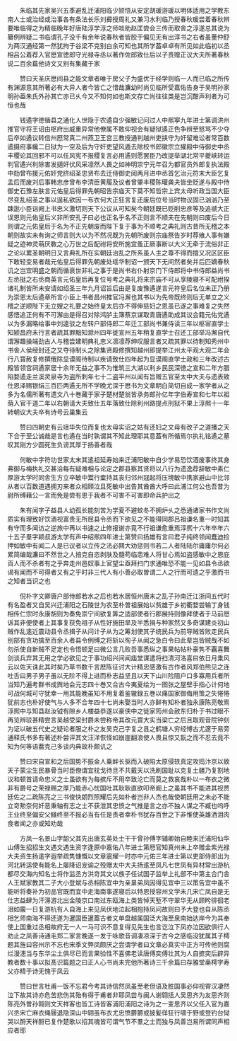 <!-- { "loadSidebar": true } -->
　　朱临其先家吴兴五季避乱迁浦阳临少颕悟从安定胡瑗游瑗以明体适用之学教东南人士或治经或治事各有条法长乐刘彛授周礼又兼习水利临乃授春秋瑗尝着春秋辨要唯临得之为精临晚年好唐陆淳学淳之师啖助赵匡尝会三传而取舎之淳遂总其说为纂例辨疑二书临谓孔子没千有余年说春秋者皆胶于偏见无有出淳书之右者虽董仲舒为两汉通经第一然犹拘于谷梁不克别白余可知也其所学葢卓卓有所见如此临初以丞相吕公着荐入官厯宣徳郎守光禄寺丞以著作佐郎致仕后以子贵赠正议大夫所著春秋说二百余萹他诗文又别有集藏于家

　　赞曰天圣庆厯间县之能文章者唯于房父子为盛优于经学则临一人而已临之所传有渊源意其所著必有大异人者今皆亡之惜哉濂幼时尚见临所受嘉佑告身于吴明孙家明孙葢朱氏外孙其亡亦已乆今又不知何如也斯文存亡尚往往类是岂沉酣声利者为可恒也哉

　　钱遹字徳循县之通化人世隐于农遹自少强敏记问过人中熈寕九年进士第调洪州推官守将王诏由枢府出威重异常他僚属不敢仰视会有疑狱遹正色争辨至怒骂不少夺后卒如遹议转信州厯常真二州燕卫王宫三教授通判越州吏挟守为奸留难讼者常百数遹摄府事纔二日狱为一空及后为守奸吏望风遁去除校书郎徽宗立擢殿中侍御史中丞丰稷论其回邪不可以任风宪不报稷复言必用遹则愿罢臣乃改提举湖北常平夔峡转运判官遹兴利除害发擿奸伏风采凛然人畏之如神明崇宁元年召为都官员外郎复执法殿中劾曾布援元佑奸党挤绍圣忠贤布去迁侍御史阅两月进中丞首乞治元符末大臣乞复孟后而废刘后事韩忠彦曾布李清臣黄履及议者曾肇丰稷陈瓘龚夬皆坐贬遂与殿中侍御史石豫左肤言元佑皇后得罪先朝昭告宗庙天下莫不知哲宗上宾太母听政当国大臣尽变乱绍圣之事以逞私欲因一布衣何大正狂言复还废后位号当时物议固已汹汹乃至踈逖小臣诣阙上书忠义激切则天下公议从可知矣今朝廷既已贬削忠彦等及追禠大正误恩则元佑皇后义非所安孔子曰必也正名乎名不正则言不顺夫在先朝则曰废后今日则谓之元佑皇后于名为不正先朝废而陛下复于事为不顺考之典礼则古昔所无稽之本朝则故实未有询之师言则大以为不然况既为先朝所废则宗庙祭告岁时荐飨人事有嫌疑之迹神灵萌厌斁之心万世之后配祔将安所施宜蚤正厥事断以大义无牵于流俗非正之论以累圣朝明日又言典礼所在实朝廷治乱之所系虽人主之尊不得而擅又况区区臣下敢轻变易者哉元佑皇后得罪先朝废处瑶华制诏一颁天下无间然者矣并后匹嫡春秋讥之岂宜明盛之朝而循衰世非礼之事于是尚书右仆射京门下侍郎将中书侍郎益尚书左丞挺之右丞商英言元佑皇后再复位号考之典礼将来宗庙不可从享陵寝不可配祔揆诸礼制皆所未安请如绍圣三年九月诏旨后由是复废豫遹遂言元符皇后名位未正乃册为崇恩太后遹章所言小臣上书者昌州推官冯澥也其书以为先帝既终则后无单立之义稽之逆顺陛下无立嫂之礼要之始终皇太后亦不得伸慈妇之恩虽已遂之事难复之失然感悟追正何有不可澥由是得召对除鸿胪主簿蔡京谋取青唐遹助成其议会籍元佑党遹以为多漏略给事中刘逵驳之左转户部侍郎二年迁工部尚书兼侍读三年以枢宻直学士知颍昌府未行言者疏其罪黜知滁州四年徙宣州五年稍复直学士召还工部举冯澥自代谓澥趣操端劲古人与稽尝建眀典礼忠义凛凛荐绅叹服言者又疏其罪以待制知秀州中书舎人侯绶封还之又夺待制乆之除集贤殿修撰知越州即提举江州太平观大观二年会行八寳赦复修撰俄除显谟阁待制以疾请致仕四年起为显谟阁直学士政和三年改述古殿皆领宫祠遹家居十余年无益之事不为惟筑三大湖以利乡民民深徳之宣和二年方腊陷婺遹走兰溪灵泉寺为盗所刺年七十二盗平州以闻有旨赠五官至太中大夫与遗表致仕恩泽赐银绢三百匹两遹无所不学晚尤深于厯书为文章眀白简切自成一家学者从之多为名儒所著有遗文八十巻藏于家子楚材楚翁皆承务郎孙亿年字伯寿宣和七年以祖荫入官干道二年以右朝请大夫致仕五年落致仕除利州路提点刑狱不果上淳熈十一年转朝议大夫卒有诗号云巢集云

　　赞曰四朝史有云瑶华失位而复也太母实诏之姑有还妇之文母有改子之道播之天下合于至公诚哉是言也遹在当时孰谓其不知此理耶其意葢有所循焉尔执礼铭遹之墓叹其刚方少圆死生负谤其厚于扬善者哉

　　何敏中字符功世家太末其逺祖延寿始来迁浦阳敏中自少学易恐饮酒废事终其身弗御与梅执礼交甚洽每有疑难相与论定之郡县察其贤将以八行为遗逸荐辞敏中素仁厚游太学时同舎生方立卒敏中鬻行槖持其丧归邻州冦起将压境敏中携家避山中比邻从者以百数道遇拥刃来者众相頋泣且死敏中出告其酋酋大呼曰此浦江何公也吾昔为尉所缚藉公一言而免是尝有恩于我者不可害不可害即命兵护出之

　　朱有闻字子益县人幼孤长能刻苦为学夏不避蚊冬不拥炉乆之悉通诸家书作文尚质实有理致好饮酒视富贵无所屈县令丞而下欲见之不能得同郡吕祖谦名重一时知其有守而多闻访之逆旅中再以书速之止修报谢亦竟不行祖谦愈重焉淳熈十六年卒年六十五子羣字颖叔游太学有声中绍熈四年进士第赞曰扬雄有言曰君子纯终领闻蠢迪捡押如敏中有闻二人是已议者以立传之法必闗大劝惩则书若二人者陆陆尔庸庸尔何必累简编哉濂曰不然世之人掊克自恣剥肤及髓苟临患难人将甘心焉如盗感敏中之恩庇百人而不杀者有之乎奔走州邑奴事上官望尘亟拜扫门求通唯恐不能一见如县令丞欲谒有闻而不可得者又有之乎时非三代人有小善必取曽谓二人之行而可遗之乎激而书之知者当识之也

　　倪朴字文卿唐户部侍郎若水之后也若水居恒州唐末之乱子孙南迁江浙间五代时有名盈者又自吴兴迁浦阳之石陵世为农至朴曽祖展始以赀雄于乡初衢婺尝输丁身钱相传仁宗时永康胡则为奏免崇宁间欲复筭之适部使者行郡展持则像拜使者于马前厯诉其非便使者上其事复获免祖子从性好施田旱及半悉捐与种家然又多奇谋建炎初山贼作乱逺近震动县令丞揖子从问计子从为之筹划使其子统民兵为前导贼皆败走民兵别部有贪功擒至百余人者县令例缚之将斩以徇子从闻之急白令曰此辈岂皆贼哉不如勿杀使自新贼不足定也令悟顿足曰微公言几败吾事悉纵之事果帖帖朴豪隽不覊喜舞剑谈兵弃其无用之学必欲见之于事功绍兴间闻庙堂谋遣将扫清河洛喜曰依日月乗风云以佐天诛此其时矣乃草书数千言厯陈征讨大计精忠感激有古作者风郑伯熊见之连吐舌曰男子男子虽以无阶不得上进而朴志益坚且以天下山川险阻户口多寡用兵者所当知乃遍考群书成舆地会元志四十巻又合古今夷夏绘为一图张之屋壁手指心计何地可战何城可守犹幸一用其能晚虽知不用复着鉴辙録五巻以痛国家御侮用策之失惓惓犹前志也朴好使气与人多不合年四十七尚未娶当时人亦鲜有知朴者独永康陈亮敬焉淳熈中与知县赵汝钺有隙乡人楼益恭遂以豪侠中之徙家筠州会赦东归朴于书过眼不再览辨驳甚精尝言吴越受梁封爵未尝称帝其改元寳大实当梁亡之后且取观音院钟刻为证以破五代史之疑论者服之朴之友吴克己字复之县之鹤塘人穷经愽古尤邃于易旁通释氏书多有著述朴尝评其文汪洋恢怪如崩崖翻浪使人畏且惊又翫之而不忍去竟不知为何等语葢克己多谈内典故朴颇讥之

　　赞曰宋自宣和之后国势不振金人乗衅长驱而入破陷太原侵轶真定攻捣汴京以致天子蒙尘生民暴骨当时臣僚谓宜枕戈待旦不共戴天以洗刷国耻以克复土疆乃复割地议和顿首请命忠义之士虽欲有为每摈斥不用卒致沦亡而莫之救哀哉朴以一布衣之微非有爵号之荣禄赐之厚乃能赤心忧国吐其耿耿直欲叩帝阍上之虽其书不能进其视贾廷佐之二疏陈亮之三书俊快朗烈照耀后先如朴者岂非人杰也哉使朝廷用之未必不能立竒勲奈何奸恶秉轴有志之士不获泄其忠愤之气推是言之亦不独人谋之不臧也呜呼王业终至偏安父雠终至不报必当有任是责者幸朴书犹存百世之下非惟使英雄洒泪肉食者闻之亦或知劝哉

　　方凤一名景山字韶父其先出唐玄英处士干干曾孙傅字辅卿始自睦来迁浦阳仙华山傅生招招生文遇文遇生资字逢原中嘉佑八年进士第厯官知真州未上卒赠金紫光禄大夫资生扬逺字遐举疏隽慷慨以文章震耀一时亦中元佑三年进士第以吏部侍郎出为河北转运使有能名上屡降诏宠谕之殁赠太中大夫扬逺至凤凡七世凤有异材常出游杭都尽交海内知名士将作监丞方洪竒其文以族子任试国子监举上礼部不中第主合门舎人王斌家教其二子大小登斌与丞相陈宜中为亲晜弟凤因得见宜中三以策告宜中虽不能听将奏补为初品官既而宜中走海南事遂寝后以特恩授容州文学未几宋亡凤自是无仕志益肆为汗澷游北出金陵京口南过东瓯海上类皆悼天堑不守翠华无从顾盻徘徊老泪如霰一日复游杭有人自海上来见凤伏地泣起相抱持凤问故则曰予大登也自从陈丞相乞师南海不得还遂为暹国臣暹葢古者文单盘越属国泛大海至泉南始达岸今为其奉使上国重过丞相故府无一人一马可识不意复得见先生也言讫泣下凤亦泣因欲俱行人劝止之凤善诗通毛郑二家言晚遂一发于咏歌音调凄凉深于古今之感临没犹属其子樗题其旌曰容州示不忘也宋季文弊凤颇厌之尝谓学者曰文章必真实中正方可传他则腐烂漫漶当与东华尘土俱尽已而言果验性不喜佛老读唐傅奕傅壮其为人自摭奕后辟异教者数十事以拟髙识篇题之曰正人心书尚未完他所著诗三千余篇曰存雅堂槀樗字寿父亦精于诗无愧于凤云

　　赞曰世言杜甫一饭不忘君今考其诗信然凤虽至老但语及胜国事必仰视霄汉凄然泣下故其诗亦危苦悲伤其殆有得于甫者非耶凤尝与闽人谢翶括人吴思齐为友思齐则陈亮外曽孙翶则文天祥客也皆工诗皆客浦阳浦阳之诗为之一变思齐以父任入官为嘉兴丞宋亡麻衣绳屦退隐深山中翶虽布衣尤忠愤欝欝或披髪徉狂行啸于野或登钓台恸哭以酹天祥酹已复作楚歌以招其魂皆可谓气节不羣之士而独与凤善岂易所谓同声相应者耶

